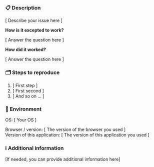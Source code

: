 <!--

    Please ensure
        - you have read the Contribution Guidelines (https://github.com/jarne/HackerDesktop/blob/master/CONTRIBUTION.md)
        - your issue is not a question, please ask questions on Gitter (https://gitter.im/jarne/HackerDesktop)
    before creating an issue at this repo.

    Everything written in brackets [ ... ] are placeholders and should be replaced (without the brackets, of course).
    
    Thanks for your support in order to keep the issue tracker clean!

-->

### 📋 Description

[ Describe your issue here ]

**How is it excepted to work?**

[ Answer the question here ]

**How did it worked?**

[ Answer the question here ]

### 🗂 Steps to reproduce

1. [ First step ]
2. [ First second ]
3. [ And so on ... ]

### 🌱 Environment

OS: [ Your OS ]  

Browser / version: [ The version of the browser you used ]  
Version of this application: [ The version of this application you used ]  

### ℹ️ Additional information

[If needed, you can provide additional information here]
